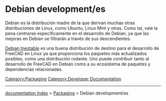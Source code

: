 # Debian development/es
Debian es la distribución madre de la que derivan muchas otras distribuciones de Linux, como Ubuntu, Linux Mint y otras. Como tal, vale la pena centrarse específicamente en el desarrollo de Debian, ya que las mejoras en Debian se filtrarán a través de sus descendientes.

[Debian Inestable](Debian_Unstable/es.md) es una buena distribución de destino para el desarrollo de FreeCAD en Linux ya que proporciona los paquetes más actualizados posibles, como una distribución rodante. Uno puede contribuir tanto al desarrollo de FreeCAD en Debian como a su ecosistema de paquetes y dependencias relacionadas.




[Category:Packaging](Category:Packaging.md) [Category:Developer Documentation](Category:Developer_Documentation.md)

---
[documentation index](../README.md) > [Packaging](Category:Packaging.md) > Debian development/es
